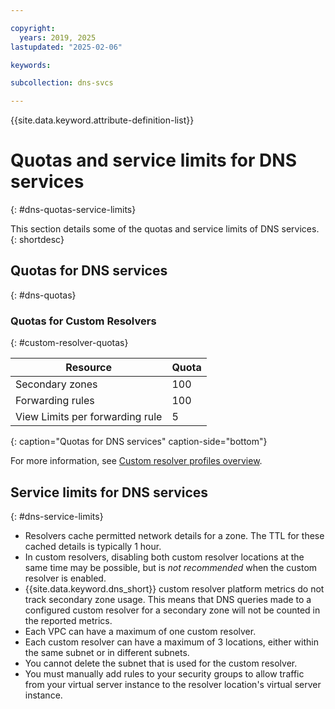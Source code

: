 ```yaml
---

copyright:
  years: 2019, 2025
lastupdated: "2025-02-06"

keywords:

subcollection: dns-svcs

---
```


{{site.data.keyword.attribute-definition-list}}

# Quotas and service limits for DNS services
{: #dns-quotas-service-limits}

This section details some of the quotas and service limits of DNS services.
{: shortdesc}

## Quotas for DNS services
{: #dns-quotas}

### Quotas for Custom Resolvers
{: #custom-resolver-quotas}

| Resource | Quota |
|--------|-----|
| Secondary zones | 100 |
| Forwarding rules | 100 |
| View Limits per forwarding rule | 5 |
{: caption="Quotas for DNS services" caption-side="bottom"}

For more information, see [Custom resolver profiles overview](https://cloud.ibm.com/docs/dns-svcs?topic=dns-svcs-custom-resolver#cr-profiles).

## Service limits for DNS services
{: #dns-service-limits}

* Resolvers cache permitted network details for a zone. The TTL for these cached details is typically 1 hour.
* In custom resolvers, disabling both custom resolver locations at the same time may be possible, but is _not recommended_ when the custom resolver is enabled.
* {{site.data.keyword.dns_short}} custom resolver platform metrics do not track secondary zone usage. This means that DNS queries made to a configured custom resolver for a secondary zone will not be counted in the reported metrics.
* Each VPC can have a maximum of one custom resolver.
* Each custom resolver can have a maximum of 3 locations, either within the same subnet or in different subnets.
* You cannot delete the subnet that is used for the custom resolver.
* You must manually add rules to your security groups to allow traffic from your virtual server instance to the resolver location's virtual server instance.
